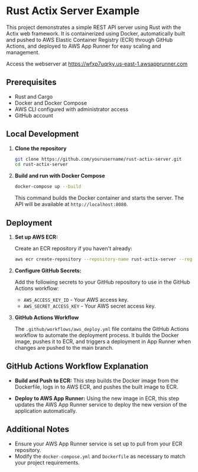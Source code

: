 # Rust Actix Server Example

This project demonstrates a simple REST API server using Rust with the Actix web framework. It is containerized using Docker, automatically built and pushed to AWS Elastic Container Registry (ECR) through GitHub Actions, and deployed to AWS App Runner for easy scaling and management.

Access the webserver at https://wfxp7uqrky.us-east-1.awsapprunner.com 

## Prerequisites

- Rust and Cargo
- Docker and Docker Compose
- AWS CLI configured with administrator access
- GitHub account

## Local Development

1. **Clone the repository**

    ```bash
    git clone https://github.com/yourusername/rust-actix-server.git
    cd rust-actix-server
    ```

2. **Build and run with Docker Compose**

    ```bash
    docker-compose up --build
    ```

    This command builds the Docker container and starts the server. The API will be available at `http://localhost:8080`.

## Deployment

1. **Set up AWS ECR:**

    Create an ECR repository if you haven't already:

    ```bash
    aws ecr create-repository --repository-name rust-actix-server --region your-region
    ```

2. **Configure GitHub Secrets:**

    Add the following secrets to your GitHub repository to use in the GitHub Actions workflow:
    - `AWS_ACCESS_KEY_ID` - Your AWS access key.
    - `AWS_SECRET_ACCESS_KEY` - Your AWS secret access key.

3. **GitHub Actions Workflow**

    The `.github/workflows/aws_deploy.yml` file contains the GitHub Actions workflow to automate the deployment process. It builds the Docker image, pushes it to ECR, and triggers a deployment in App Runner when changes are pushed to the main branch.

## GitHub Actions Workflow Explanation

- **Build and Push to ECR:**
  This step builds the Docker image from the Dockerfile, logs in to AWS ECR, and pushes the built image to ECR.

- **Deploy to AWS App Runner:**
  Using the new image in ECR, this step updates the AWS App Runner service to deploy the new version of the application automatically.

## Additional Notes

- Ensure your AWS App Runner service is set up to pull from your ECR repository.
- Modify the `docker-compose.yml` and `Dockerfile` as necessary to match your project requirements.
